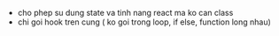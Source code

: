 + cho phep su dung state va tinh nang react ma ko can class
+ chi goi hook tren cung ( ko goi trong loop, if else, function long nhau)
